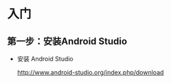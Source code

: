# 入门

## 第一步：安装Android Studio 

- 安装 Android Studio

  http://www.android-studio.org/index.php/download

